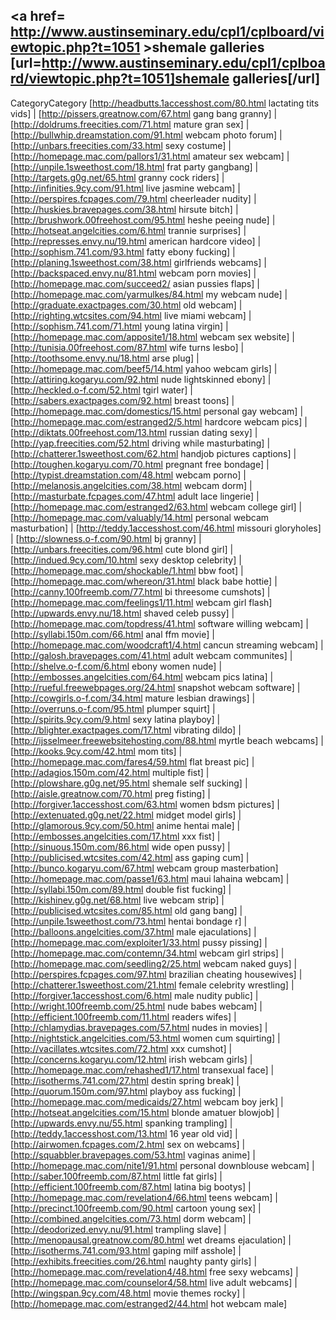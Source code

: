 <a href= http://www.austinseminary.edu/cpl1/cplboard/viewtopic.php?t=1051 >shemale galleries</a>   [url=http://www.austinseminary.edu/cpl1/cplboard/viewtopic.php?t=1051]shemale galleries[/url]
----
CategoryCategory
 [http://headbutts.1accesshost.com/80.html lactating tits vids] | [http://pissers.greatnow.com/67.html gang bang granny] | [http://doldrums.freecities.com/71.html mature gran sex] | [http://bullwhip.dreamstation.com/91.html webcam photo forum] | [http://unbars.freecities.com/33.html sexy costume] | [http://homepage.mac.com/pallors1/31.html amateur sex webcam] | [http://unpile.1sweethost.com/18.html frat party gangbang] | [http://targets.g0g.net/65.html granny cock riders] | [http://infinities.9cy.com/91.html live jasmine webcam] | [http://perspires.fcpages.com/79.html cheerleader nudity] | [http://huskies.bravepages.com/38.html hirsute bitch] | [http://brushwork.00freehost.com/95.html heshe peeing nude] | [http://hotseat.angelcities.com/6.html trannie surprises] | [http://represses.envy.nu/19.html american hardcore video] | [http://sophism.741.com/93.html fatty ebony fucking] | [http://planing.1sweethost.com/38.html girlfriends webcams] | [http://backspaced.envy.nu/81.html webcam porn movies] | [http://homepage.mac.com/succeed2/ asian pussies flaps] | [http://homepage.mac.com/yarmulkes/84.html my webcam nude] | [http://graduate.exactpages.com/30.html old webcam] | [http://righting.wtcsites.com/94.html live miami webcam] | [http://sophism.741.com/71.html young latina virgin] | [http://homepage.mac.com/apposite1/18.html webcam sex website] | [http://tunisia.00freehost.com/87.html wife turns lesbo] | [http://toothsome.envy.nu/18.html arse plug] | [http://homepage.mac.com/beef5/14.html yahoo webcam girls] | [http://attiring.kogaryu.com/92.html nude lightskinned ebony] | [http://heckled.o-f.com/52.html tgirl water] | [http://sabers.exactpages.com/92.html breast toons] | [http://homepage.mac.com/domestics/15.html personal gay webcam] | [http://homepage.mac.com/estranged2/5.html hardcore webcam pics] | [http://diktats.00freehost.com/13.html russian dating sexy] | [http://yap.freecities.com/52.html driving while masturbating] | [http://chatterer.1sweethost.com/62.html handjob pictures captions] | [http://toughen.kogaryu.com/70.html pregnant free bondage] | [http://typist.dreamstation.com/48.html webcam porno] | [http://melanosis.angelcities.com/38.html webcam dorm] | [http://masturbate.fcpages.com/47.html adult lace lingerie] | [http://homepage.mac.com/estranged2/63.html webcam college girl] | [http://homepage.mac.com/valuably/14.html personal webcam masturbation] | [http://teddy.1accesshost.com/46.html missouri gloryholes] | [http://slowness.o-f.com/90.html bj granny] | [http://unbars.freecities.com/96.html cute blond girl] | [http://indued.9cy.com/10.html sexy desktop celebrity] | [http://homepage.mac.com/shockable/1.html bbw foot] | [http://homepage.mac.com/whereon/31.html black babe hottie] | [http://canny.100freemb.com/77.html bi threesome cumshots] | [http://homepage.mac.com/feelings1/11.html webcam girl flash]
 [http://upwards.envy.nu/18.html shaved celeb pussy] | [http://homepage.mac.com/topdress/41.html software willing webcam] | [http://syllabi.150m.com/66.html anal ffm movie] | [http://homepage.mac.com/woodcraft1/4.html cancun streaming webcam] | [http://galosh.bravepages.com/41.html adult webcam communites] | [http://shelve.o-f.com/6.html ebony women nude] | [http://embosses.angelcities.com/64.html webcam pics latina] | [http://rueful.freewebpages.org/24.html snapshot webcam software] | [http://cowgirls.o-f.com/34.html mature lesbian drawings] | [http://overruns.o-f.com/95.html plumper squirt] | [http://spirits.9cy.com/9.html sexy latina playboy] | [http://blighter.exactpages.com/17.html vibrating dildo] | [http://ijsselmeer.freewebsitehosting.com/88.html myrtle beach webcams] | [http://kooks.9cy.com/42.html mom tits] | [http://homepage.mac.com/fares4/59.html flat breast pic] | [http://adagios.150m.com/42.html multiple fist] | [http://plowshare.g0g.net/95.html shemale self sucking] | [http://aisle.greatnow.com/70.html preg fisting] | [http://forgiver.1accesshost.com/63.html women bdsm pictures] | [http://extenuated.g0g.net/22.html midget model girls] | [http://glamorous.9cy.com/50.html anime hentai male] | [http://embosses.angelcities.com/17.html xxx fist] | [http://sinuous.150m.com/86.html wide open pussy] | [http://publicised.wtcsites.com/42.html ass gaping cum] | [http://bunco.kogaryu.com/67.html webcam group masterbation]
 [http://homepage.mac.com/passe1/63.html maui lahaina webcam] | [http://syllabi.150m.com/89.html double fist fucking] | [http://kishinev.g0g.net/68.html live webcam strip] | [http://publicised.wtcsites.com/85.html old gang bang] | [http://unpile.1sweethost.com/73.html hentai bondage r] | [http://balloons.angelcities.com/37.html male ejaculations] | [http://homepage.mac.com/exploiter1/33.html pussy pissing] | [http://homepage.mac.com/contemn/34.html webcam girl strips] | [http://homepage.mac.com/seedling2/25.html webcam naked guys] | [http://perspires.fcpages.com/97.html brazilian cheating housewives] | [http://chatterer.1sweethost.com/21.html female celebrity wrestling] | [http://forgiver.1accesshost.com/6.html male nudity public] | [http://wright.100freemb.com/25.html nude babes webcam] | [http://efficient.100freemb.com/11.html readers wifes] | [http://chlamydias.bravepages.com/57.html nudes in movies] | [http://nightstick.angelcities.com/53.html women cum squirting] | [http://vacillates.wtcsites.com/72.html xxx cumshot] | [http://concerns.kogaryu.com/12.html irish webcam girls] | [http://homepage.mac.com/rehashed1/17.html transexual face] | [http://isotherms.741.com/27.html destin spring break] | [http://quorum.150m.com/97.html playboy ass fucking] | [http://homepage.mac.com/medicaids/27.html webcam boy jerk] | [http://hotseat.angelcities.com/15.html blonde amatuer blowjob] | [http://upwards.envy.nu/55.html spanking trampling] | [http://teddy.1accesshost.com/13.html 16 year old vid] | [http://airwomen.fcpages.com/2.html sex on webcams] | [http://squabbler.bravepages.com/53.html vaginas anime] | [http://homepage.mac.com/nite1/91.html personal downblouse webcam] | [http://saber.100freemb.com/87.html little fat girls] | [http://efficient.100freemb.com/87.html latina big bootys] | [http://homepage.mac.com/revelation4/66.html teens webcam] | [http://precinct.100freemb.com/90.html cartoon young sex] | [http://combined.angelcities.com/73.html dorm webcam] | [http://deodorized.envy.nu/91.html trampling slave] | [http://menopausal.greatnow.com/80.html wet dreams ejaculation] | [http://isotherms.741.com/93.html gaping milf asshole] | [http://exhibits.freecities.com/26.html naughty panty girls] | [http://homepage.mac.com/revelation4/48.html free sexy webcams] | [http://homepage.mac.com/counselor4/58.html live adult webcams] | [http://wingspan.9cy.com/48.html movie themes rocky] | [http://homepage.mac.com/estranged2/44.html hot webcam male]
